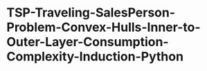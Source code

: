 # TSP-Traveling-SalesPerson-Problem-Convex-Hulls-Inner-to-Outer-Layer-Consumption-Complexity-Induction-Python
